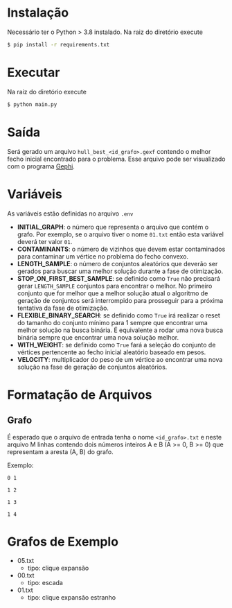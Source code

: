 # Instalação

Necessário ter o Python > 3.8 instalado.
Na raiz do diretório execute
```sh
$ pip install -r requirements.txt
```

# Executar
Na raiz do diretório execute

```sh
$ python main.py
```

# Saída

Será gerado um arquivo `hull_best_<id_grafo>.gexf` contendo o melhor fecho inicial encontrado para o problema. Esse arquivo pode ser visualizado com o programa [Gephi](https://gephi.org/).

# Variáveis

As variáveis estão definidas no arquivo `.env`

- **INITIAL_GRAPH**: o número que representa o arquivo que contém o grafo. Por exemplo, se o arquivo tiver o nome `01.txt` então esta variável deverá ter valor `01`.
- **CONTAMINANTS**: o número de vizinhos que devem estar contaminados para contaminar um vértice no problema do fecho convexo.
- **LENGTH_SAMPLE**: o número de conjuntos aleatórios que deverão ser gerados para buscar uma melhor solução durante a fase de otimização.
- **STOP_ON_FIRST_BEST_SAMPLE**: se definido como `True` não precisará gerar `LENGTH_SAMPLE` conjuntos para encontrar o melhor. No primeiro conjunto que for melhor que a melhor solução atual o algoritmo de geração de conjuntos será interrompido para prosseguir para a próxima tentativa da fase de otimização.
- **FLEXIBLE_BINARY_SEARCH**: se definido como `True` irá realizar o reset do tamanho do conjunto mínimo para 1 sempre que encontrar uma melhor solução na busca binária. É equivalente a rodar uma nova busca binária sempre que encontrar uma nova solução melhor.
- **WITH_WEIGHT**: se definido como `True` fará a seleção do conjunto de vértices pertencente ao fecho inicial aleatório baseado em pesos.
- **VELOCITY**: multiplicador do peso de um vértice ao encontrar uma nova solução na fase de geração de conjuntos aleatórios.

# Formatação de Arquivos

## Grafo

É esperado que o arquivo de entrada tenha o nome `<id_grafo>.txt` e neste arquivo M linhas contendo dois números inteiros A e B (A >= 0, B >= 0) que representam a aresta (A, B) do grafo.

Exemplo:
```
0 1

1 2

1 3

1 4
```

# Grafos de Exemplo

- 05.txt
    - tipo: clique expansão
- 00.txt
    - tipo: escada
- 01.txt
    - tipo: clique expansão estranho